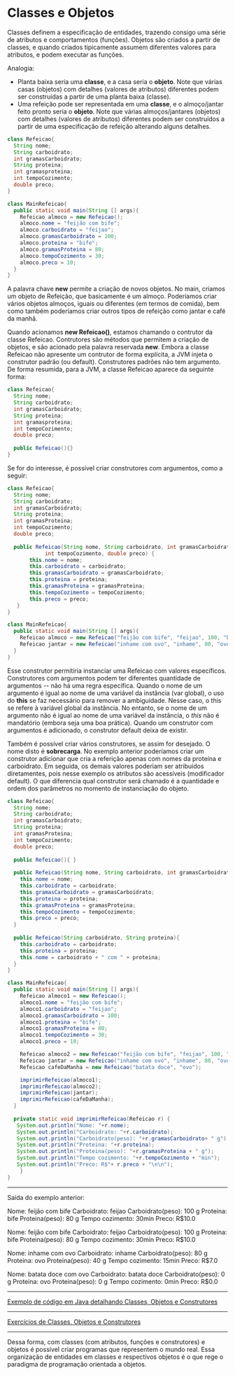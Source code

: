 # Classes e Objetos

Classes definem a especificação de entidades, trazendo consigo uma série de atributos e comportamentos (funções).
Objetos são criados a partir de classes, e quando criados tipicamente assumem diferentes valores para atributos, e podem executar as funções.

Analogia:
 - Planta baixa seria uma **classe**, e a casa seria o **objeto**. Note que várias casas (objetos) com detalhes (valores de atributos) diferentes podem ser construídas a partir de uma planta baixa (classe).
 - Uma refeição pode ser representada em uma **classe**, e o almoço/jantar feito pronto seria o **objeto**. Note que várias almoços/jantares (objetos) com detalhes (valores de atributos) diferentes podem ser construídos a partir de uma especificação de refeição alterando alguns detalhes.
 
```java
class Refeicao{
  String nome;
  String carboidrato;
  int gramasCarboidrato;
  String proteina;
  int gramasproteina;
  int tempoCozimento; 
  double preco;  
}

class MainRefeicao{
  public static void main(String [] args){
    Refeicao almoco = new Refeicao();
    almoco.nome = "feijão com bife";
    almoco.carboidrato = "feijao";
    almoco.gramasCarboidrato = 100;
    almoco.proteina = "bife";
    almoco.gramasProteina = 80;
    almoco.tempoCozimento = 30;
    almoco.preco = 10;
  }
}
```
A palavra chave **new** permite a criação de novos objetos. 
No main, criamos um objeto de Refeição, que basicamente é um almoço. 
Poderíamos criar vários objetos almoços, iguais ou diferentes (em termos de comida), bem como também poderíamos criar outros tipos de refeição como jantar e café da manhã.

Quando acionamos **new Refeicao()**, estamos chamando o contrutor da classe Refeicao. 
Contrutores são métodos que permitem a criação de objetos, e são acionado pela palavra reservada **new**.
Embora a classe Refeicao não apresente um contrutor de forma explícita, a JVM injeta o construtor padrão (ou default).
Construtores padrões não tem argumento.
De forma resumida, para a JVM, a classe Refeicao aparece da seguinte forma:

```java
class Refeicao{
  String nome;
  String carboidrato;
  int gramasCarboidrato;
  String proteina;
  int gramasproteina;
  int tempoCozimento; 
  double preco;  
  
  public Refeicao(){}
}
```

Se for do interesse, é possível criar construtores com argumentos, como a seguir:
```java
class Refeicao{
  String nome;
  String carboidrato;
  int gramasCarboidrato;
  String proteina;
  int gramasProteina;
  int tempoCozimento; 
  double preco; 
  
  public Refeicao(String nome, String carboidrato, int gramasCarboidrato, String proteina, int gramasProteina,
			int tempoCozimento, double preco) {
	   this.nome = nome;
	   this.carboidrato = carboidrato;
	   this.gramasCarboidrato = gramasCarboidrato;
	   this.proteina = proteina;
	   this.gramasProteina = gramasProteina;
	   this.tempoCozimento = tempoCozimento;
	   this.preco = preco;
   }
}

class MainRefeicao{
  public static void main(String [] args){
    Refeicao almoco = new Refeicao("feijão com bife", "feijao", 100, "bife", 80, 30, 10);
    Refeicao jantar = new Refeicao("inhame com ovo", "inhame", 80, "ovo", 40, 15, 7);
  }
}
```

Esse construtor permitiria instanciar uma Refeicao com valores específicos. 
Construtores com argumentos podem ter diferentes quantidade de argumentos -- não há uma regra específica.
Quando o nome de um argumento é igual ao nome de uma variável da instância (var global), o uso do **this** se faz necessário para remover a ambiguidade.
Nesse caso, o this se refere à variável global da instância. 
No entanto, se o nome de um argumento não é igual ao nome de uma variável da instância, o *this* não é mandatório (embora seja uma boa prática).
Quando um construtor com argumentos é adicionado, o construtor default deixa de existir.

Também é possível criar vários construtores, se assim for desejado.
O nome disto é **sobrecarga**.
No exemplo anterior poderíamos criar um construtor adicionar que cria a referição apenas com nomes da proteína e carboidrato.
Em seguida, os demais valores poderiam ser atribuídos diretamentes, pois nesse exemplo os atributos são acessíveis (modificador default).
O que diferencia qual construtor será chamado é a quantidade e ordem dos parâmetros no momento de instanciação do objeto.

```java
class Refeicao{
  String nome;
  String carboidrato;
  int gramasCarboidrato;
  String proteina;
  int gramasProteina;
  int tempoCozimento; 
  double preco; 
  
  public Refeicao(){ }
  
  public Refeicao(String nome, String carboidrato, int gramasCarboidrato, String proteina, int gramasProteina, int tempoCozimento, double preco){
    this.nome = nome;
    this.carboidrato = carboidrato;
    this.gramasCarboidrato = gramasCarboidrato;
    this.proteina = proteina;
    this.gramasProteina = gramasProteina;
    this.tempoCozimento = tempoCozimento;
    this.preco = preco;
  }
  
  public Refeicao(String carboidrato, String proteina){
    this.carboidrato = carboidrato;
    this.proteina = proteina;
    this.nome = carboidrato + " com " + proteina;
  }
}

class MainRefeicao{
  public static void main(String [] args){
    Refeicao almoco1 = new Refeicao();
    almoco1.nome = "feijão com bife";
    almoco1.carboidrato = "feijao";
    almoco1.gramasCarboidrato = 100;
    almoco1.proteina = "bife";
    almoco1.gramasProteina = 80;
    almoco1.tempoCozimento = 30;
    almoco1.preco = 10;

    Refeicao almoco2 = new Refeicao("feijão com bife", "feijao", 100, "bife", 80, 30, 10);
    Refeicao jantar = new Refeicao("inhame com ovo", "inhame", 80, "ovo", 40, 15, 7);
    Refeicao cafeDaManha = new Refeicao("batata doce", "ovo");

    imprimirRefeicao(almoco1);
    imprimirRefeicao(almoco2);
    imprimirRefeicao(jantar);
    imprimirRefeicao(cafeDaManha);
  }
  
  private static void imprimirRefeicao(Refeicao r) {
   System.out.println("Nome: "+r.nome);
   System.out.println("Carboidrato: "+r.carboidrato);
   System.out.println("Carboidrato(peso): "+r.gramasCarboidrato+ " g");
   System.out.println("Proteina: "+r.proteina);
   System.out.println("Proteina(peso): "+r.gramasProteina + " g");
   System.out.println("Tempo cozimento: "+r.tempoCozimento + "min");
   System.out.println("Preco: R$"+ r.preco + "\n\n");
	}
}
```
---

Saída do exemplo anterior:

Nome: feijão com bife
Carboidrato: feijao
Carboidrato(peso): 100 g
Proteina: bife
Proteina(peso): 80 g
Tempo cozimento: 30min
Preco: R$10.0


Nome: feijão com bife
Carboidrato: feijao
Carboidrato(peso): 100 g
Proteina: bife
Proteina(peso): 80 g
Tempo cozimento: 30min
Preco: R$10.0


Nome: inhame com ovo
Carboidrato: inhame
Carboidrato(peso): 80 g
Proteina: ovo
Proteina(peso): 40 g
Tempo cozimento: 15min
Preco: R$7.0


Nome: batata doce com ovo
Carboidrato: batata doce
Carboidrato(peso): 0 g
Proteina: ovo
Proteina(peso): 0 g
Tempo cozimento: 0min
Preco: R$0.0

---

[Exemplo de código em Java detalhando Classes, Objetos e Construtores](../src/classeseobjetos/construtores)

---

[Exercícios de Classes, Objetos e Construtores](exercicios/exercicio-classes-objetos-construtores.pdf)

---

Dessa forma, com classes (com atributos, funções e construtores) e objetos é possível criar programas que representem o mundo real.
Essa organização de entidades em classes e respectivos objetos é o que rege o paradigma de programação orientada a objetos.



